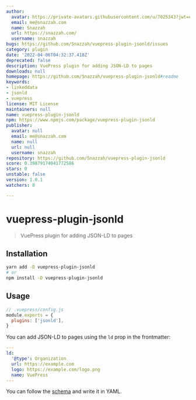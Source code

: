 ```yaml
---
author:
  avatar: https://private-avatars.githubusercontent.com/u/7025343?jwt=eyJhbGciOiJIUzI1NiIsInR5cCI6IkpXVCJ9.eyJpc3MiOiJnaXRodWIuY29tIiwiYXVkIjoicmF3LmdpdGh1YnVzZXJjb250ZW50LmNvbSIsImtleSI6ImtleTEiLCJleHAiOjE3MzQ2NzE5NDAsIm5iZiI6MTczNDY3MDc0MCwicGF0aCI6Ii91LzcwMjUzNDMifQ.rhkNqNOYdzQ3j5ZJX6cPO3lTAGj7Rad3os5GeO9CPNk&v=4
  email: me@snazzah.com
  name: Snazzah
  url: https://snazzah.com/
  username: snazzah
bugs: https://github.com/Snazzah/vuepress-plugin-jsonld/issues
category: plugin
date: '2022-04-06T04:32:37.418Z'
deprecated: false
description: VuePress plugin for adding JSON-LD to pages
downloads: null
homepage: https://github.com/Snazzah/vuepress-plugin-jsonld#readme
keywords:
- linkeddata
- jsonld
- vuepress
license: MIT License
maintainers: null
name: vuepress-plugin-jsonld
npm: https://www.npmjs.com/package/vuepress-plugin-jsonld
publisher:
  avatar: null
  email: me@snazzah.com
  name: null
  url: null
  username: snazzah
repository: https://github.com/Snazzah/vuepress-plugin-jsonld
score: 0.39879174041772586
stars: 0
unstable: false
version: 1.0.1
watchers: 0

---
```


# vuepress-plugin-jsonld
> VuePress plugin for adding JSON-LD to pages

## Installation
```sh
yarn add -D vuepress-plugin-jsonld
# or
npm install -D vuepress-plugin-jsonld
```

## Usage
```js
// .vuepress/config.js
module.exports = {
  plugins: ['jsonld'],
}
```

You can add JSON-LD to pages using the `ld` prop in the frontmatter:
```yaml
---
ld:
  '@type': Organization
  url: https://example.com
  logo: https://example.com/logo.png
  name: VuePress
---
```

You can follow the [schema](https://schema.org/) and write it in YAML.